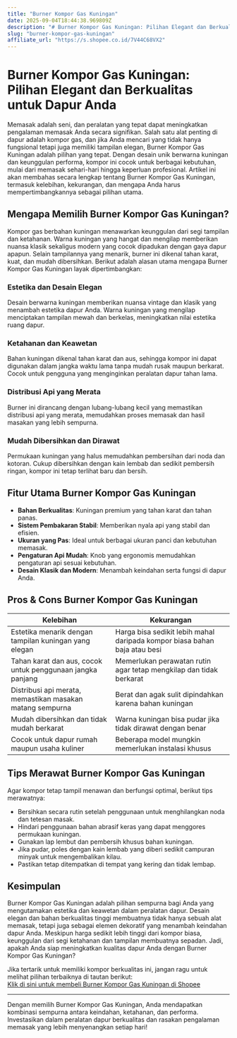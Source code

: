 ```yaml
---
title: "Burner Kompor Gas Kuningan"
date: 2025-09-04T18:44:38.969809Z
description: "# Burner Kompor Gas Kuningan: Pilihan Elegant dan Berkualitas untuk Dapur Anda..."
slug: "burner-kompor-gas-kuningan"
affiliate_url: "https://s.shopee.co.id/7V44C68VX2"
---
```

# Burner Kompor Gas Kuningan: Pilihan Elegant dan Berkualitas untuk Dapur Anda

Memasak adalah seni, dan peralatan yang tepat dapat meningkatkan pengalaman memasak Anda secara signifikan. Salah satu alat penting di dapur adalah kompor gas, dan jika Anda mencari yang tidak hanya fungsional tetapi juga memiliki tampilan elegan, Burner Kompor Gas Kuningan adalah pilihan yang tepat. Dengan desain unik berwarna kuningan dan keunggulan performa, kompor ini cocok untuk berbagai kebutuhan, mulai dari memasak sehari-hari hingga keperluan profesional. Artikel ini akan membahas secara lengkap tentang Burner Kompor Gas Kuningan, termasuk kelebihan, kekurangan, dan mengapa Anda harus mempertimbangkannya sebagai pilihan utama.

## Mengapa Memilih Burner Kompor Gas Kuningan?

Kompor gas berbahan kuningan menawarkan keunggulan dari segi tampilan dan ketahanan. Warna kuningan yang hangat dan mengilap memberikan nuansa klasik sekaligus modern yang cocok dipadukan dengan gaya dapur apapun. Selain tampilannya yang menarik, burner ini dikenal tahan karat, kuat, dan mudah dibersihkan. Berikut adalah alasan utama mengapa Burner Kompor Gas Kuningan layak dipertimbangkan:

### Estetika dan Desain Elegan

Desain berwarna kuningan memberikan nuansa vintage dan klasik yang menambah estetika dapur Anda. Warna kuningan yang mengilap menciptakan tampilan mewah dan berkelas, meningkatkan nilai estetika ruang dapur.

### Ketahanan dan Keawetan

Bahan kuningan dikenal tahan karat dan aus, sehingga kompor ini dapat digunakan dalam jangka waktu lama tanpa mudah rusak maupun berkarat. Cocok untuk pengguna yang menginginkan peralatan dapur tahan lama.

### Distribusi Api yang Merata

Burner ini dirancang dengan lubang-lubang kecil yang memastikan distribusi api yang merata, memudahkan proses memasak dan hasil masakan yang lebih sempurna.

### Mudah Dibersihkan dan Dirawat

Permukaan kuningan yang halus memudahkan pembersihan dari noda dan kotoran. Cukup dibersihkan dengan kain lembab dan sedikit pembersih ringan, kompor ini tetap terlihat baru dan bersih.

## Fitur Utama Burner Kompor Gas Kuningan

- **Bahan Berkualitas**: Kuningan premium yang tahan karat dan tahan panas.
- **Sistem Pembakaran Stabil**: Memberikan nyala api yang stabil dan efisien.
- **Ukuran yang Pas**: Ideal untuk berbagai ukuran panci dan kebutuhan memasak.
- **Pengaturan Api Mudah**: Knob yang ergonomis memudahkan pengaturan api sesuai kebutuhan.
- **Desain Klasik dan Modern**: Menambah keindahan serta fungsi di dapur Anda.

## Pros & Cons Burner Kompor Gas Kuningan

|  Kelebihan  | Kekurangan  |
|--------------|--------------|
| Estetika menarik dengan tampilan kuningan yang elegan | Harga bisa sedikit lebih mahal daripada kompor biasa bahan baja atau besi |
| Tahan karat dan aus, cocok untuk penggunaan jangka panjang | Memerlukan perawatan rutin agar tetap mengkilap dan tidak berkarat |
| Distribusi api merata, memastikan masakan matang sempurna | Berat dan agak sulit dipindahkan karena bahan kuningan |
| Mudah dibersihkan dan tidak mudah berkarat | Warna kuningan bisa pudar jika tidak dirawat dengan benar |
| Cocok untuk dapur rumah maupun usaha kuliner | Beberapa model mungkin memerlukan instalasi khusus |

## Tips Merawat Burner Kompor Gas Kuningan

Agar kompor tetap tampil menawan dan berfungsi optimal, berikut tips merawatnya:

- Bersihkan secara rutin setelah penggunaan untuk menghilangkan noda dan tetesan masak.
- Hindari penggunaan bahan abrasif keras yang dapat menggores permukaan kuningan.
- Gunakan lap lembut dan pembersih khusus bahan kuningan.
- Jika pudar, poles dengan kain lembab yang diberi sedikit campuran minyak untuk mengembalikan kilau.
- Pastikan tetap ditempatkan di tempat yang kering dan tidak lembap.

## Kesimpulan

Burner Kompor Gas Kuningan adalah pilihan sempurna bagi Anda yang mengutamakan estetika dan keawetan dalam peralatan dapur. Desain elegan dan bahan berkualitas tinggi membuatnya tidak hanya sebuah alat memasak, tetapi juga sebagai elemen dekoratif yang menambah keindahan dapur Anda. Meskipun harga sedikit lebih tinggi dari kompor biasa, keunggulan dari segi ketahanan dan tampilan membuatnya sepadan. Jadi, apakah Anda siap meningkatkan kualitas dapur Anda dengan Burner Kompor Gas Kuningan?

Jika tertarik untuk memiliki kompor berkualitas ini, jangan ragu untuk melihat pilihan terbaiknya di tautan berikut:  
[Klik di sini untuk membeli Burner Kompor Gas Kuningan di Shopee](https://s.shopee.co.id/7V44C68VX2)

---

Dengan memilih Burner Kompor Gas Kuningan, Anda mendapatkan kombinasi sempurna antara keindahan, ketahanan, dan performa. Investasikan dalam peralatan dapur berkualitas dan rasakan pengalaman memasak yang lebih menyenangkan setiap hari!